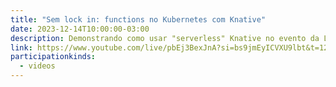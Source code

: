 ```yaml
---
title: "Sem lock in: functions no Kubernetes com Knative"
date: 2023-12-14T10:00:00-03:00
description: Demonstrando como usar "serverless" Knative no evento da LINUXtips.
link: https://www.youtube.com/live/pbEj3BexJnA?si=bs9jmEyICVXU9lbt&t=12488
participationkinds:
  - videos
---
```

